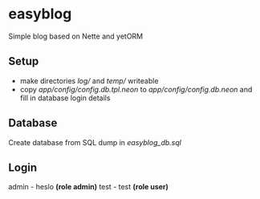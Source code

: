 # easyblog
Simple blog based on Nette and yetORM

## Setup
- make directories *log/* and *temp/* writeable
- copy *app/config/config.db.tpl.neon* to *app/config/config.db.neon* and fill in database login details
## Database
Create database from SQL dump in *easyblog_db.sql*
## Login
admin - heslo **(role admin)**
test - test **(role user)**
